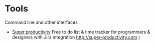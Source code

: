 # Tools

Command line and other interfaces

- [Super productivity](https://github.com/johannesjo/super-productivity) Free to do list & time tracker for programmers & designers with Jira integration http://super-productivity.com
)
